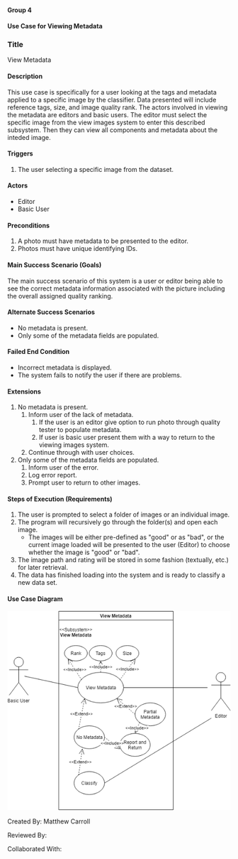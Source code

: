 #### Group 4
#### Use Case for Viewing Metadata

### Title
View Metadata

#### Description
This use case is specifically for a user looking at the tags and metadata applied to a specific image by the classifier. Data presented will include reference tags, size, and image quality rank. The actors involved in viewing the metadata are editors and basic users. The editor must select the specific image from the view images system to enter this described subsystem. Then they can view all components and metadata about the inteded image. 

#### Triggers
1. The user selecting a specific image from the dataset. 

#### Actors
* Editor
* Basic User

#### Preconditions
1. A photo must have metadata to be presented to the editor.
2. Photos must have unique identifying IDs.

#### Main Success Scenario (Goals)
The main success scenario of this system is a user or editor being able to see the correct metadata information associated with the picture including the overall assigned quality ranking.

#### Alternate Success Scenarios
* No metadata is present.
* Only some of the metadata fields are populated.

#### Failed End Condition
* Incorrect metadata is displayed.
* The system fails to notify the user if there are problems.

#### Extensions
1. No metadata is present.
    1. Inform user of the lack of metadata.
        1. If the user is an editor give option to run photo through quality tester to populate metadata.
        2. If user is basic user present them with a way to return to the viewing images system.
    2. Continue through with user choices.
2. Only some of the metadata fields are populated.
    1. Inform user of the error.
    2. Log error report.
    3. Prompt user to return to other images.

#### Steps of Execution (Requirements)
1. The user is prompted to select a folder of images or an individual image.
2. The program will recursively go through the folder(s) and open each image.
    * The images will be either pre-defined as "good" or as "bad",  or the current image loaded will be presented to the user (Editor) to choose whether the image is "good" or "bad".
3. The image path and rating will be stored in some fashion (textually, etc.) for later retrieval.
4. The data has finished loading into the system and is ready to classify a new data set.

#### Use Case Diagram
![load data](https://github.com/MJC598/RJI-Software-Engineering-Project/blob/master/diagrams/view_metadata.png "view_metadata_diagram")

Created By: Matthew Carroll

Reviewed By:

Collaborated With:
